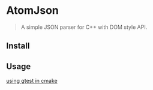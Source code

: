 # AtomJson
> A simple JSON parser for C++ with DOM style API.

## Install

## Usage

[using gtest in cmake](https://google.github.io/googletest/quickstart-cmake.html)
